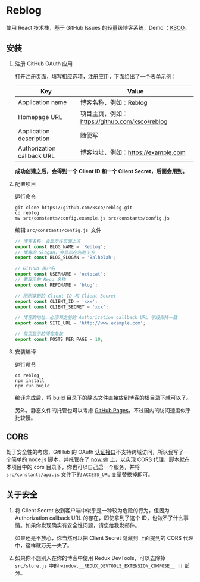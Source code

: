 # Reblog
使用 React 技术栈，基于 GitHub Issues 的轻量级博客系统，Demo ：[KSCO](https://ksco-blog.oss-cn-beijing.aliyuncs.com)。

## 安装

1. 注册 GitHub OAuth 应用

   打开[注册页面](https://github.com/settings/applications/new)，填写相应选项，注册应用，下面给出了一个表单示例：

   | Key                        | Value                                  |
   | -------------------------- | -------------------------------------- |
   | Application name           | 博客名称，例如：Reblog                         |
   | Homepage URL               | 项目主页，例如：https://github.com/ksco/reblog |
   | Application description    | 随便写                                    |
   | Authorization callback URL | 博客地址，例如：https://example.com            |

   **成功创建之后，会得到一个 Client ID 和一个 Client Secret，后面会用到。**

2. 配置项目

   运行命令

   ```shell
   git clone https://github.com/ksco/reblog.git
   cd reblog
   mv src/constants/config.example.js src/constants/config.js
   ```

   编辑 `src/constants/config.js `文件

   ```javascript
   // 博客名称，会显示在页面上方
   export const BLOG_NAME = 'Reblog';
   // 博客的 Slogan，会显示在名称下方
   export const BLOG_SLOGAN = 'Balhblah';

   // GitHub 用户名
   export const USERNAME = 'octocat';
   // 要展示的 Repo 名称
   export const REPONAME = 'blog';

   // 刚刚拿到的 Client ID 和 Client Secret
   export const CLIENT_ID = 'xxx';
   export const CLIENT_SECRET = 'xxx';

   // 博客的地址，必须和之前的 Authorization callback URL 字段保持一致
   export const SITE_URL = 'http://www.example.com';

   // 每页显示的博客条数
   export const POSTS_PER_PAGE = 10;
   ```

3. 安装编译


   运行命令

   ```shell
   cd reblog
   npm install
   npm run build
   ```

   编译完成后，将 build 目录下的静态文件直接放到博客的根目录下就可以了。

   另外，静态文件的托管也可以考虑 [GitHub Pages](https://pages.github.com/)，不过国内的访问速度似乎比较慢。

## CORS

处于安全性的考虑，GitHub 的 OAuth [认证接口](https://github.com/login/oauth/access_token)不支持跨域访问，所以我写了一个简单的 node.js 脚本，并托管在了 [now.sh](https://zeit.co/now) 上，以实现 CORS 代理，脚本就在本项目中的 cors 目录下，你也可以自己启一个服务，并将 `src/constants/api.js` 文件下的 `ACCESS_URL` 变量替换掉即可。

## 关于安全

1. 将 Client Secret 放到客户端中似乎是一种较为危险的行为，但因为 Authorization callback URL 的存在，即使拿到了这个 ID，也做不了什么事情。如果你发现确实有安全性问题，请您给我发邮件。

   如果还是不放心，你当然可以把 Client Secret 隐藏到 上面提到的 CORS 代理中，这样就万无一失了。

2. 如果你不想别人在你的博客中使用 Redux DevTools，可以去除掉 `src/store.js` 中的 `window.__REDUX_DEVTOOLS_EXTENSION_COMPOSE__ ||` 部分。

